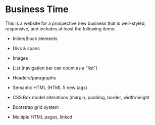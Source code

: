 # Business Time

This is a website for a prospective new business that is well-styled, responsive, and includes at least the following items:

- Inline/Block elements

- Divs & spans

- Images

- List (navigation bar can count as a "list")

- Headers/paragraphs

- Semantic HTML (HTML 5 new tags)

- CSS Box model alterations (margin, padding, border, 
width/height

- Bootstrap grid system

- Multiple HTML pages, linked